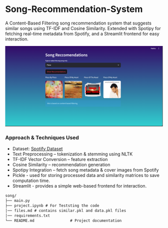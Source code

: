 # Song-Recommendation-System

A Content-Based Filtering song recommendation system that suggests similar songs using TF-IDF and Cosine Similarity. Extended with Spotipy for fetching real-time metadata from Spotify, and a Streamlit frontend for easy interaction.

![Project Screenshot](https://github.com/DEEPAK-RAMGIRI/Song-Recommendation-System/blob/main/SONG%20RECCOMENDATION.png)

### Approach & Techniques Used
- Dataset: [Spotify Dataset](https://drive.google.com/uc?id=1YA5XPVjTS-MEYKa71vu7qI9f6gYpD0rv)
- Text Preprocessing – tokenization & stemming using NLTK
- TF-IDF Vector Conversion – feature extraction
- Cosine Similarity – recommendation generation
- Spotipy Integration – fetch song metadata & cover images from Spotify
- Pickle - used for storing processed data and similarity matrices to save computation time.
- Streamlit - provides a simple web-based frontend for interaction.
  
```plaintext
song/
├── main.py
├── project.ipynb # For Teststing the code
│── files.md # contains similar.pkl and data.pkl files 
│── requirements.txt
└── README.md                # Project documentation
```
